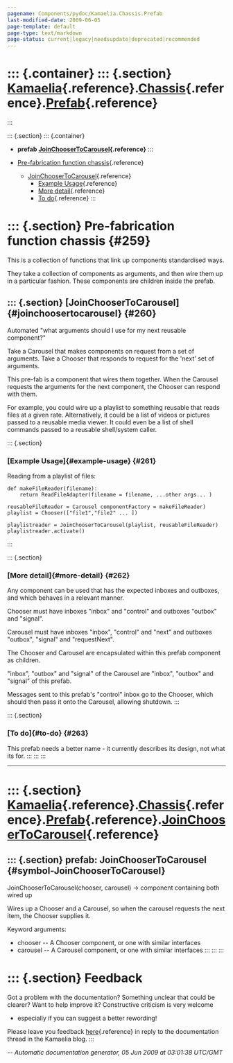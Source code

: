 ```yaml
---
pagename: Components/pydoc/Kamaelia.Chassis.Prefab
last-modified-date: 2009-06-05
page-template: default
page-type: text/markdown
page-status: current|legacy|needsupdate|deprecated|recommended
---
```

::: {.container}
::: {.section}
[Kamaelia](/Components/pydoc/Kamaelia.html){.reference}.[Chassis](/Components/pydoc/Kamaelia.Chassis.html){.reference}.[Prefab](/Components/pydoc/Kamaelia.Chassis.Prefab.html){.reference}
===========================================================================================================================================================================================
:::

::: {.section}
::: {.container}
-   **prefab
    [JoinChooserToCarousel](/Components/pydoc/Kamaelia.Chassis.Prefab.JoinChooserToCarousel.html){.reference}**
:::

-   [Pre-fabrication function chassis](#259){.reference}
    -   [JoinChooserToCarousel](#260){.reference}
        -   [Example Usage](#261){.reference}
        -   [More detail](#262){.reference}
        -   [To do](#263){.reference}
:::

::: {.section}
Pre-fabrication function chassis {#259}
================================

This is a collection of functions that link up components standardised
ways.

They take a collection of components as arguments, and then wire them up
in a particular fashion. These components are children inside the
prefab.

::: {.section}
[JoinChooserToCarousel]{#joinchoosertocarousel} {#260}
-----------------------------------------------

Automated \"what arguments should I use for my next reusable
component?\"

Take a Carousel that makes components on request from a set of
arguments. Take a Chooser that responds to request for the \'next\' set
of arguments.

This pre-fab is a component that wires them together. When the Carousel
requests the arguments for the next component, the Chooser can respond
with them.

For example, you could wire up a playlist to something reusable that
reads files at a given rate. Alternatively, it could be a list of videos
or pictures passed to a reusable media viewer. It could even be a list
of shell commands passed to a reusable shell/system caller.

::: {.section}
### [Example Usage]{#example-usage} {#261}

Reading from a playlist of files:

``` {.literal-block}
def makeFileReader(filename):
    return ReadFileAdapter(filename = filename, ...other args... )

reusableFileReader = Carousel componentFactory = makeFileReader)
playlist = Chooser(["file1","file2" ... ])

playlistreader = JoinChooserToCarousel(playlist, reusableFileReader)
playlistreader.activate()
```
:::

::: {.section}
### [More detail]{#more-detail} {#262}

Any component can be used that has the expected inboxes and outboxes,
and which behaves in a relevant manner.

Chooser must have inboxes \"inbox\" and \"control\" and outboxes
\"outbox\" and \"signal\".

Carousel must have inboxes \"inbox\", \"control\" and \"next\" and
outboxes \"outbox\", \"signal\" and \"requestNext\".

The Chooser and Carousel are encapsulated within this prefab component
as children.

\"inbox\", \"outbox\" and \"signal\" of the Carousel are \"inbox\",
\"outbox\" and \"signal\" of this prefab.

Messages sent to this prefab\'s \"control\" inbox go to the Chooser,
which should then pass it onto the Carousel, allowing shutdown.
:::

::: {.section}
### [To do]{#to-do} {#263}

This prefab needs a better name - it currently describes its design, not
what its for.
:::
:::
:::

------------------------------------------------------------------------

::: {.section}
[Kamaelia](/Components/pydoc/Kamaelia.html){.reference}.[Chassis](/Components/pydoc/Kamaelia.Chassis.html){.reference}.[Prefab](/Components/pydoc/Kamaelia.Chassis.Prefab.html){.reference}.[JoinChooserToCarousel](/Components/pydoc/Kamaelia.Chassis.Prefab.JoinChooserToCarousel.html){.reference}
=====================================================================================================================================================================================================================================================================================================

::: {.section}
prefab: JoinChooserToCarousel {#symbol-JoinChooserToCarousel}
-----------------------------

JoinChooserToCarousel(chooser, carousel) -\> component containing both
wired up

Wires up a Chooser and a Carousel, so when the carousel requests the
next item, the Chooser supplies it.

Keyword arguments:

-   chooser \-- A Chooser component, or one with similar interfaces
-   carousel \-- A Carousel component, or one with similar interfaces
:::
:::
:::

::: {.section}
Feedback
========

Got a problem with the documentation? Something unclear that could be
clearer? Want to help improve it? Constructive criticism is very welcome
- especially if you can suggest a better rewording!

Please leave you feedback
[here](../../../cgi-bin/blog/blog.cgi?rm=viewpost&nodeid=1142023701){.reference}
in reply to the documentation thread in the Kamaelia blog.
:::

*\-- Automatic documentation generator, 05 Jun 2009 at 03:01:38 UTC/GMT*
